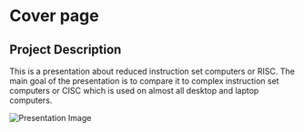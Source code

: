 Cover page
================

## Project Description

This is a presentation about reduced instruction set computers or RISC.
The main goal of the presentation is to compare it to complex
instruction set computers or CISC which is used on almost all desktop
and laptop computers.

![Presentation Image](https://i.imgur.com/RsKPc4u.png)
